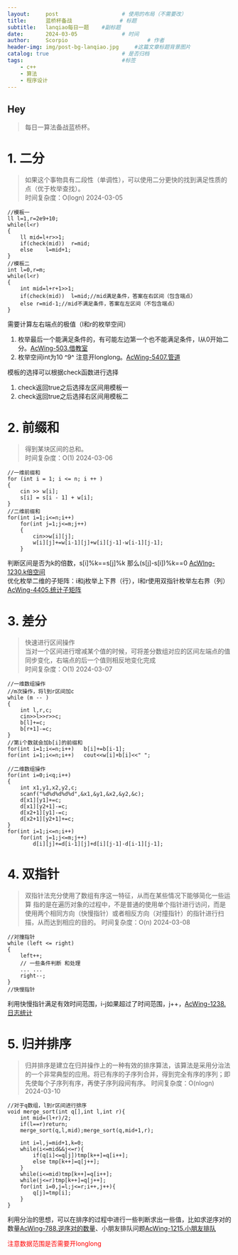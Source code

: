 ```yaml
---
layout:     post   				    # 使用的布局（不需要改）
title:      蓝桥杯备战 				# 标题 
subtitle:   lanqiao每日一题    #副标题
date:       2024-03-05 				# 时间
author:     Scorpio 						# 作者
header-img: img/post-bg-lanqiao.jpg 	#这篇文章标题背景图片
catalog: true 						# 是否归档
tags:								#标签
    - c++
    - 算法
    - 程序设计
---
```


## Hey
>每日一算法备战蓝桥杯。

# 1. 二分
>如果这个事物具有二段性（单调性），可以使用二分更快的找到满足性质的点（优于枚举查找）。  
>时间复杂度：O(logn)
>2024-03-05

```
//模板一
ll l=1,r=2e9+10;
while(l<r)
{
	ll mid=l+r>>1;
	if(check(mid))	r=mid;
	else	l=mid+1;
}
//模板二
int l=0,r=m;
while(l<r)
{
	int mid=l+r+1>>1;
	if(check(mid))	l=mid;//mid满足条件，答案在右区间（包含端点）
	else r=mid-1;//mid不满足条件，答案在左区间（不包含端点）
}
```
需要计算左右端点的极值（l和r的枚举空间）
1. 枚举最后一个能满足条件的，有可能左边第一个也不能满足条件，l从0开始二分。[AcWing-503.借教室](https://www.acwing.com/problem/content/505/)
2. 枚举空间int为10 ^9^ 注意开longlong。[AcWing-5407.管道](https://www.acwing.com/problem/content/5410/)

模板的选择可以根据check函数进行选择
1. check返回true之后选择左区间用模板一
2. check返回true之后选择右区间用模板二

# 2. 前缀和
>得到某块区间的总和。  
>时间复杂度：O(1)
>2024-03-06

```
//一维前缀和
for (int i = 1; i <= n; i ++ )
{
	cin >> w[i];
	s[i] = s[i - 1] + w[i];
}
//二维前缀和
for(int i=1;i<=n;i++)
	for(int j=1;j<=m;j++)
	{
		cin>>w[i][j];
		w[i][j]+=w[i-1][j]+w[i][j-1]-w[i-1][j-1];
	}
```
判断区间是否为k的倍数，s[i]%k==s[j]%k 那么(s[j]-s[i])%k==0 [AcWIng-1230.k倍空间](https://www.acwing.com/problem/content/description/1232/)  
优化枚举二维的子矩阵：i和j枚举上下界（行），l和r使用双指针枚举左右界（列）[AcWing-4405.统计子矩阵](https://www.acwing.com/problem/content/description/4408/)

# 3. 差分
>快速进行区间操作  
>当对一个区间进行增减某个值的时候，可将差分数组对应的区间左端点的值同步变化，右端点的后一个值则相反地变化完成  
>时间复杂度：O(1)
>2024-03-07


```
//一维数组操作
//m次操作，将l到r区间加c
while (m -- )
{
	int l,r,c;
	cin>>l>>r>>c;
	b[l]+=c;
	b[r+1]-=c;
}
//第i个数就会加b[i]的前缀和
for(int i=1;i<=n;i++)   b[i]+=b[i-1];
for(int i=1;i<=n;i++)   cout<<w[i]+b[i]<<" ";

//二维数组操作
for(int i=0;i<q;i++)
{
	int x1,y1,x2,y2,c;
	scanf("%d%d%d%d%d",&x1,&y1,&x2,&y2,&c);
	d[x1][y1]+=c;
	d[x1][y2+1]-=c;
	d[x2+1][y1]-=c;
	d[x2+1][y2+1]+=c;
}
for(int i=1;i<=n;i++)
	for(int j=1;j<=m;j++)
	    d[i][j]+=d[i-1][j]+d[i][j-1]-d[i-1][j-1];
```

# 4. 双指针
>双指针法充分使用了数组有序这一特征，从而在某些情况下能够简化一些运算
>指的是在遍历对象的过程中，不是普通的使用单个指针进行访问，而是使用两个相同方向（快慢指针）或者相反方向（对撞指针）的指针进行扫描，从而达到相应的目的。
>时间复杂度：O(n)
>2024-03-08

```
//对撞指针
while (left <= right)
{
    left++;
    // 一些条件判断 和处理
    ... ...
    right--;
}
//快慢指针

```
利用快慢指针满足有效时间范围，i-j如果超过了时间范围，j++，[AcWing-1238.日志统计](https://www.acwing.com/problem/content/description/1240/)

# 5. 归并排序
>归并排序是建立在归并操作上的一种有效的排序算法，该算法是采用分治法的一个非常典型的应用。将已有序的子序列合并，得到完全有序的序列；即先使每个子序列有序，再使子序列段间有序。
>时间复杂度：O(nlogn)
>2024-03-10

```
//对于q数组，l到r区间进行排序
void merge_sort(int q[],int l,int r){
	int mid=(l+r)/2;
	if(l==r)return;
	merge_sort(q,l,mid);merge_sort(q,mid+1,r);
	
	int i=l,j=mid+1,k=0;
	while(i<=mid&&j<=r){
		if(q[i]<=q[j])tmp[k++]=q[i++];
		else tmp[k++]=q[j++];
	}
	while(i<=mid)tmp[k++]=q[i++];
	while(j<=r)tmp[k++]=q[j++];
	for(int i=0,j=l;j<=r;i++,j++){
		q[j]=tmp[i];
	}
}
```
利用分治的思想，可以在排序的过程中进行一些判断求出一些值，比如求逆序对的数量[AcWing-788.逆序对的数量](https://www.acwing.com/activity/content/problem/content/9731/)、小朋友排队问题[AcWing-1215.小朋友排队](https://www.acwing.com/problem/content/1217/)




<font color='red'>注意数据范围是否需要开longlong</font>
